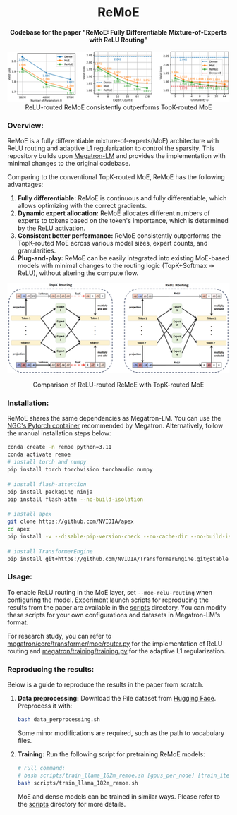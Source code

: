 <div align="center">

ReMoE
===========================
<h4>Codebase for the paper "ReMoE: Fully Differentiable Mixture-of-Experts with ReLU Routing"</h4>


![ReMoE scaling](images/remoe_scaling.png)
ReLU-routed ReMoE consistently outperforms TopK-routed MoE

<div align="left">

### Overview:
ReMoE is a fully differentiable mixture-of-experts(MoE) architecture with ReLU routing and adaptive L1 regularization to control the sparsity.
This repository builds upon [Megatron-LM](https://github.com/NVIDIA/Megatron-LM/) and provides the implementation with minimal changes to the original codebase.


Comparing to the conventional TopK-routed MoE, ReMoE has the following advantages:

1. **Fully differentiable:** ReMoE is continuous and fully differentiable, which allows optimizing with the correct gradients.
2. **Dynamic expert allocation:** ReMoE allocates different numbers of experts to tokens based on the token's importance, which is determined by the ReLU activation.
3. **Consistent better performance:** ReMoE consistently outperforms the TopK-routed MoE across various model sizes, expert counts, and granularities.
4. **Plug-and-play:** ReMoE can be easily integrated into existing MoE-based models with minimal changes to the routing logic (TopK+Softmax -> ReLU), without altering the compute flow.

![ReMoE comparison](images/remoe_comparison.png)
<div align="center">
Comparison of ReLU-routed ReMoE with TopK-routed MoE
<div align="left">



### Installation:
ReMoE shares the same dependencies as Megatron-LM. You can use the [NGC's Pytorch container](https://catalog.ngc.nvidia.com/orgs/nvidia/containers/pytorch) recommended by Megatron. Alternatively, follow the manual installation steps below:
```bash
conda create -n remoe python=3.11
conda activate remoe
# install torch and numpy
pip install torch torchvision torchaudio numpy

# install flash-attention
pip install packaging ninja
pip install flash-attn --no-build-isolation

# install apex
git clone https://github.com/NVIDIA/apex
cd apex
pip install -v --disable-pip-version-check --no-cache-dir --no-build-isolation --config-settings "--build-option=--cpp_ext" --config-settings "--build-option=--cuda_ext" ./

# install TransformerEngine
pip install git+https://github.com/NVIDIA/TransformerEngine.git@stable
```

### Usage:
To enable ReLU routing in the MoE layer, set `--moe-relu-routing` when configuring the model. Experiment launch scripts for reproducing the results from the paper are available in the [scripts](scripts) directory. You can modify these scripts for your own configurations and datasets in Megatron-LM's format.

For research study, you can refer to [megatron/core/transformer/moe/router.py](megatron/core/transformer/moe/router.py) for the implementation of ReLU routing and [megatron/training/training.py](megatron/training/training.py) for the adaptive L1 regularization.

### Reproducing the results:

Below is a guide to reproduce the results in the paper from scratch.
1. **Data preprocessing:**
Download the Pile dataset from [Hugging Face](https://huggingface.co/datasets/monology/pile-uncopyrighted). Preprocess it with:
    ```bash
    bash data_perprocessing.sh
    ```
    Some minor modifications are required, such as the path to vocabulary files.

2. **Training:**
Run the following script for pretraining ReMoE models:
    ```bash
    # Full command:
    # bash scripts/train_llama_182m_remoe.sh [gpus_per_node] [train_iters] [micro_batch_size] [num_experts] [granularity] [project_name]
    bash scripts/train_llama_182m_remoe.sh
    ```
    MoE and dense models can be trained in similar ways. Please refer to the [scripts](scripts) directory for more details.